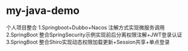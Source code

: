 # my-java-demo
个人项目整合
1.Springboot+Dubbo+Nacos 注解方式实现微服务调用
2.SpringBoot 整合SpringSecurity示例实现前后分离权限注解+JWT登录认证
3.SpringBoot 整合Shiro实现动态权限加载更新+Session共享+单点登录

